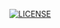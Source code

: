 [![LICENSE](https://img.shields.io/github/license/40779661AnnMinNyo/DevOps.svg?style=flat-square)](https://github.com/40779661AnnMinNyo/DevOps/blob/master/LICENSE)
